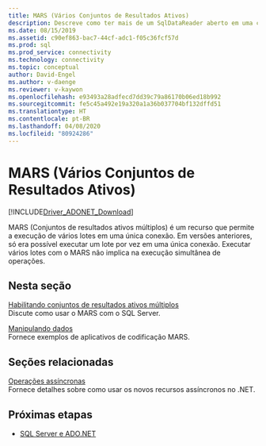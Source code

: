 ```yaml
---
title: MARS (Vários Conjuntos de Resultados Ativos)
description: Descreve como ter mais de um SqlDataReader aberto em uma conexão quando cada instância de SqlDataReader é iniciada a partir de um comando separado.
ms.date: 08/15/2019
ms.assetid: c90ef863-bac7-44cf-adc1-f05c36fcf57d
ms.prod: sql
ms.prod_service: connectivity
ms.technology: connectivity
ms.topic: conceptual
author: David-Engel
ms.author: v-daenge
ms.reviewer: v-kaywon
ms.openlocfilehash: e93493a28adfecd7dd39c79a86170b06ed18b992
ms.sourcegitcommit: fe5c45a492e19a320a1a36b037704bf132dffd51
ms.translationtype: HT
ms.contentlocale: pt-BR
ms.lasthandoff: 04/08/2020
ms.locfileid: "80924286"
---
```

# <a name="multiple-active-result-sets-mars"></a>MARS (Vários Conjuntos de Resultados Ativos)

[!INCLUDE[Driver_ADONET_Download](../../../includes/driver_adonet_download.md)]

MARS (Conjuntos de resultados ativos múltiplos) é um recurso que permite a execução de vários lotes em uma única conexão. Em versões anteriores, só era possível executar um lote por vez em uma única conexão. Executar vários lotes com o MARS não implica na execução simultânea de operações.  
  
## <a name="in-this-section"></a>Nesta seção  
[Habilitando conjuntos de resultados ativos múltiplos](enable-multiple-active-result-sets.md)  
Discute como usar o MARS com o SQL Server.  
  
[Manipulando dados](manipulate-data.md)  
Fornece exemplos de aplicativos de codificação MARS.  
  
## <a name="related-sections"></a>Seções relacionadas  
[Operações assíncronas](asynchronous-operations.md)  
Fornece detalhes sobre como usar os novos recursos assíncronos no .NET.  
  
## <a name="next-steps"></a>Próximas etapas
- [SQL Server e ADO.NET](index.md)
